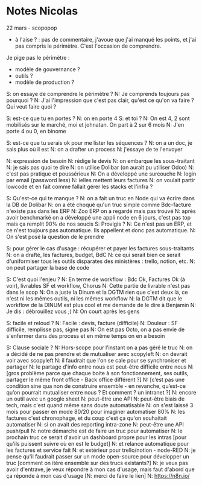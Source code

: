 # Notes Nicolas

22 mars - scopopop

- à l'aise ? : pas de commentaire, j'avoue que j'ai manqué les points, et j'ai pas compris le périmètre. C'est l'occasion de comprendre.

Je pige pas le périmètre :
- modèle de gouvernance ?
- outils ?
- modèle de production ?

S: on essaye de comprendre le périmètre ?
N: Je comprends toujours pas pourquoi ?
N: J'ai l'impression que c'est pas clair, qu'est ce qu'on va faire ? Qui veut faire quoi ?


S: est-ce que tu en portes ?
N: on en porte 4 
S: et toi ?
N: On est 4, 2 sont mobilisés sur le marché, moi et johnatan. On part à 2 sur 6 mois
N: J'en porte 4 ou 0, en binome

S: est-ce que tu serais ok pour me lister les séquences ?
N: on a un doc, je sais plus où il est
N: on a drafter un process
N: j'essaye de te l'envoyer

N: expression de besoin
N: rédige le devis
N: on embarque les sous-traitant
N: je sais pas quoi te dire
N: on utilise Dolibar (on aurait pu utiliser Odoo)
N: c'est pas pratique et poussérieux
N: On a développé une surcouche
N: login par email (password less)
N: ielles mettent leurs factures
N: on voulait partir lowcode et en fait comme fallait gérer les stacks et l'infra ?

S: Qu'est-ce qui te manque ?
N: on a fait un truc en Node qui va écrire dans la DB de Dolibar
N: on a été choqué qu'un truc simple comme Bdc-facture n'existe pas dans les ERP
N: Zoo ERP on a regardé mais pas trouvé
N: après avoir benchmarké on a développé une appli node en 6 jours, c'est pas top mais ça remplit 90% de nos soucis
S: Provigis ?
N: Ce n'est pas un ERP, et ce n'est toujours pas automatique. Ils appellent et donc pas automatique.
N: On s'est posé la question de le prendre

S: pour gérer le cas d'usage : récupérer et payer les factures sous-traitants
N: on a drafté, les factures, budget, BdC
N: ce qui serait bien ce serait d'uniformiser tous les outils disparates des ministères : trello, notion, etc.
N: on peut partager la base de code

S: C'est quoi l'enjeu ?
N: En terme de workflow : Bdc Ok, Factures Ok (à voir), livrables SF et workflow, Chorus
N: Cette partie de livrable n'est pas dans le scop
N: On a juste la Dinum et la DGTM rien que c'est deux là, ce n'est ni les mêmes outils, ni les mêmes workflow
N: la DGTM dit que le workflow de la DINUM est plus cool et me demande de le dire à Benjamin
N: Je dis : débrouillez vous ;)
N: On court après les gens

S: facile et reloud ?
N: Facile : devis, facture (difficile)
N: Douleur : SF difficile, remplisse pas, signe pas
N: On est pas Octo, on a pas envie de s'enfermer dans des process et en même temps on en a besoin

S: Clause sociale ?
N: Hors-scope pour l'instant on a pas géré le truc
N: on a décidé de ne pas prendre et de mutualiser avec scopyleft
N: on devrait voir avec scopyleft
N: il faudrait que l'on se cale pour se synchroniser et partager
N: le partage d'info entre nous est peut-être difficile entre nous
N: [gros problème parce que chaque boite à son fonctionnement, ses outils, partager le même front office - Back office différent ?]
N: [c’est pas une condition sine qua non de construire ensemble - en revanche, qu’est-ce qu’on pourrait mutualiser entre nous ? Et comment ? un intranet ?]
N: encore un outil avec un google sheet
N: peut-être une API
N: peut-être biais de tech, mais c'est quand même sans doute automatisable
N: on s'est laissé 3 mois pour passer en mode 80/20 pour imaginer automatiser 80%
N: les factures c'est chronophage, et du coup c'est ça qu'on souhaitait automatiser
N: si on avait des reporting intra-zone
N: peut-être une API push/pull
N: notre démarche est de faire un truc pour automatiser
N: le prochain truc ce serait d'avoir un dashboard propre pour les intras [pour qu'ils puissent suivre où en est le budget]
N: et relance automatique pour les factures et service fait
N: et extérieur pour trello/notion - node-RED
N: je pense qu'il faudrait passer sur un mode open-source pour développer un truc [comment on itère ensemble sur des trucs existants?]
N: je veux pas avoir d'entrave, je veux répondre à mon cas d'usage, mais faut d'abord que ça réponde à mon cas d'usage
[N: merci de faire le lien]
N: https://n8n.io/




 














